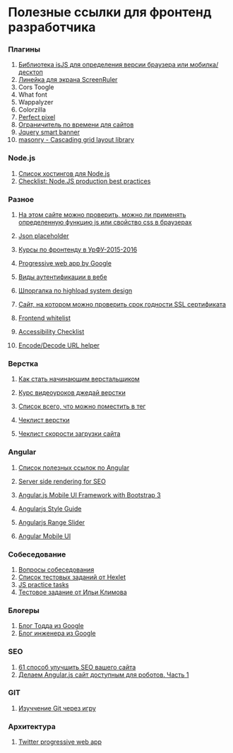 # Полезные ссылки для фронтенд разработчика

### Плагины
1. [Библиотека isJS для определения версии браузера или мобилка/десктоп](http://is.js.org/)
2. [Линейка для экрана ScreenRuler](https://community.linuxmint.com/software/view/screenruler)
3. Cors Toogle
4. What font
5. Wappalyzer
6. Colorzilla
7. [Perfect pixel](https://chrome.google.com/webstore/detail/perfectpixel-by-welldonec/dkaagdgjmgdmbnecmcefdhjekcoceebi?hl=ru)
8. [Ограничитель по времени для сайтов](https://chrome.google.com/webstore/detail/stayfocusd/laankejkbhbdhmipfmgcngdelahlfoji/related?hl=ru)
9. [Jquery smart banner](https://github.com/jasny/jquery.smartbanner)
11. [masonry - Cascading grid layout library](http://masonry.desandro.com/)



### Node.js
1. [Список хостингов для Node.js](https://github.com/nodejs/node-v0.x-archive/wiki/Node-Hosting)
2. [Checklist: Node.JS production best practices](http://goldbergyoni.com/checklist-best-practice-of-node-js-in-production/)

### Разное
1. [На этом сайте можно проверить, можно ли применять определенную функцию js или свойство css в браузерах](http://caniuse.com/)
2. [Json placeholder](https://jsonplaceholder.typicode.com/)

2. [Курсы по фронтенду в УрФУ-2015-2016](https://github.com/urfu-2015)

3. [Progressive web app by Google](https://developers.google.com/web/)

4. [Виды аутентификации в вебе](https://github.com/teesloane/Auth-Boss?utm_source=forwebdev_tlgrm&utm_medium=announcement&utm_campaign=auth-boss--kollektsiya-razlichnyh-sposobov)

5. [Шпоргалка по highload system design](https://github.com/donnemartin/system-design-primer#master-slave-replication)

6. [Сайт, на котором можно проверить срок годности SSL сертификата](https://www.sslshopper.com)

7. [Frontend whitelist](https://github.com/melnik909/frontend-whitelist/blob/master/README.md)

8. [Accessibility Checklist](http://accessibility.voxmedia.com/?utm_source=forwebdev_tlgrm&utm_medium=announcement&utm_campaign=bolshoy-cheklist-vox-media-po-obespecheniyu)

9. [Encode/Decode URL helper](http://meyerweb.com/eric/tools/dencoder/)

### Верстка 
1. [Как стать начинающим верстальщиком](http://glivera-team.github.io/how-to/2016/05/02/how-to-start.html)

2. [Курс видеоуроков джедай верстки](https://www.youtube.com/watch?v=Xi0S4xOS8HY&list=PLyf8LgkO_8q9BWUTfXtH3PQnPl1zgkOX7)

3. [Список всего, что можно поместить в тег <head>](http://gethead.info/)

4. [Чеклист верстки](https://github.com/ihorzenich/html5checklist/)

5. [Чеклист скорости загрузки сайта](https://github.com/ihorzenich/WebPerformanceChecklist)

### Angular
1. [Список полезных ссылок по Angular](https://github.com/jmcunningham/AngularJS-Learning)

2. [Server side rendering for SEO](https://github.com/prerender/prerender)

3. [Angular.js Mobile UI Framework with Bootstrap 3](https://github.com/mcasimir/mobile-angular-ui)

4. [Angularjs Style Guide](https://github.com/johnpapa/angular-styleguide/blob/master/a1/README.md)

5. [Angularjs Range Slider](https://github.com/angular-slider/angularjs-slider)

6. [Angular Mobile UI](http://mobileangularui.com/)

### Собеседование
1. [Вопросы собеседования](https://github.com/h5bp/Front-end-Developer-Interview-Questions)
2. [Список тестовых заданий от Hexlet](https://github.com/Hexlet/ru-test-assignments?utm_source=forwebdev_tlgrm&utm_medium=announcement&utm_campaign=rebyata-iz-heksleta-sobirayut-kollektsiyu-te)
3. [JS practice tasks](https://github.com/kolodny/exercises?utm_source=forwebdev_tlgrm&utm_medium=announcement&utm_campaign=kollektsiya-prakticheskih-zadaniy-po-javasc)
4. [Тестовое задание от Ильи Климова](https://gist.github.com/xanf/258d71655a2ad4324b457193bd165019)

### Блогеры
1. [Блог Тодда из Google](https://toddmotto.com)
2. [Блог инженера из Google](http://larrr.com/podhod-k-rabote/)

### SEO
1. [61 способ улучшить SEO вашего сайта](https://habrahabr.ru/company/iloveip/blog/322206/)
2. [Делаем Angular.js сайт доступным для роботов. Часть 1](https://habrahabr.ru/post/235395/)

### GIT
1. [Изуччение Git через игру](http://learngitbranching.js.org/)


### Архитектура
1. [Twitter progressive web app](https://blog.twitter.com/2017/how-we-built-twitter-lite?utm_source=forwebdev_tlgrm&utm_medium=announcement&utm_campaign=inzhenery-tvitera-rasskazyvayut--kak-oni-s)
